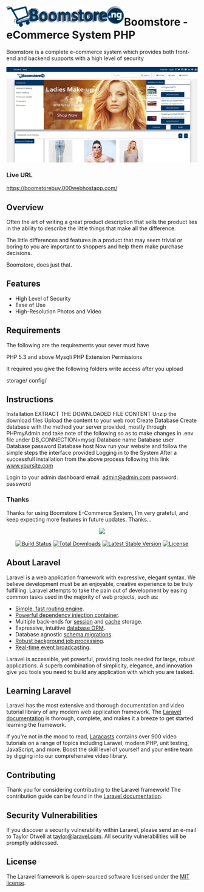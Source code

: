 <img src="/documentation/assets/img/logo.png" align="left"
     alt="Logo">

# Boomstore - eCommerce System PHP

Boomstore is a complete e-commerce system which provides both front-end and backend supports with a high level of security

<img src="preview-xl.jpg" align="center"
     alt="Logo">

### Live URL

https://boomstorebuy.000webhostapp.com/

## Overview

Often the art of writing a great product description that sells the product lies in the ability to describe the little things that make all the difference.

The little differences and features in a product that may seem trivial or boring to you are important to shoppers and help them make purchase decisions.

Boomstore, does just that.

## Features

- High Level of Security
- Ease of Use
- High-Resolution Photos and Video

## Requirements

The following are the requirements your sever must have

PHP 5.3 and above
Mysqli PHP Extension
Permissions

It required you give the following folders write access after you upload

storage/
config/

## Instructions

Installation
EXTRACT THE DOWNLOADED FILE CONTENT
Unzip the download files
Upload the content to your web root
Create Database
Create database with the method your server provided, mostly through PHPmyAdmin and take note of the following so as to make changes in .env file under DB_CONNECTION=mysql
Database name
Database user
Database password
Database host
Now run your website and follow the simple steps the interface provided
Logging in to the System
After a successfull installation from the above process
following this link www.yoursite.com

Login to your admin dashboard email: admin@admin.com password: password

### Thanks

Thanks for using Boomstore E-Commerce System, I'm very grateful, and keep expecting more features in future updates. Thanks...

<p align="center"><img src="https://laravel.com/assets/img/components/logo-laravel.svg"></p>

<p align="center">
<a href="https://travis-ci.org/laravel/framework"><img src="https://travis-ci.org/laravel/framework.svg" alt="Build Status"></a>
<a href="https://packagist.org/packages/laravel/framework"><img src="https://poser.pugx.org/laravel/framework/d/total.svg" alt="Total Downloads"></a>
<a href="https://packagist.org/packages/laravel/framework"><img src="https://poser.pugx.org/laravel/framework/v/stable.svg" alt="Latest Stable Version"></a>
<a href="https://packagist.org/packages/laravel/framework"><img src="https://poser.pugx.org/laravel/framework/license.svg" alt="License"></a>
</p>

## About Laravel

Laravel is a web application framework with expressive, elegant syntax. We believe development must be an enjoyable, creative experience to be truly fulfilling. Laravel attempts to take the pain out of development by easing common tasks used in the majority of web projects, such as:

- [Simple, fast routing engine](https://laravel.com/docs/routing).
- [Powerful dependency injection container](https://laravel.com/docs/container).
- Multiple back-ends for [session](https://laravel.com/docs/session) and [cache](https://laravel.com/docs/cache) storage.
- Expressive, intuitive [database ORM](https://laravel.com/docs/eloquent).
- Database agnostic [schema migrations](https://laravel.com/docs/migrations).
- [Robust background job processing](https://laravel.com/docs/queues).
- [Real-time event broadcasting](https://laravel.com/docs/broadcasting).

Laravel is accessible, yet powerful, providing tools needed for large, robust applications. A superb combination of simplicity, elegance, and innovation give you tools you need to build any application with which you are tasked.

## Learning Laravel

Laravel has the most extensive and thorough documentation and video tutorial library of any modern web application framework. The [Laravel documentation](https://laravel.com/docs) is thorough, complete, and makes it a breeze to get started learning the framework.

If you're not in the mood to read, [Laracasts](https://laracasts.com) contains over 900 video tutorials on a range of topics including Laravel, modern PHP, unit testing, JavaScript, and more. Boost the skill level of yourself and your entire team by digging into our comprehensive video library.

## Contributing

Thank you for considering contributing to the Laravel framework! The contribution guide can be found in the [Laravel documentation](http://laravel.com/docs/contributions).

## Security Vulnerabilities

If you discover a security vulnerability within Laravel, please send an e-mail to Taylor Otwell at taylor@laravel.com. All security vulnerabilities will be promptly addressed.

## License

The Laravel framework is open-sourced software licensed under the [MIT license](http://opensource.org/licenses/MIT).
